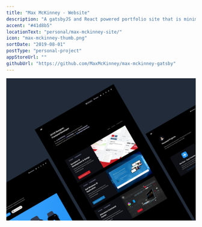 ```yaml
---
title: "Max McKinney - Website"
description: "A gatsbyJS and React powered portfolio site that is minimal and fast."
accent: "#41d8b5"
locationText: "personal/max-mckinney-site/"
icon: "max-mckinney-thumb.png"
sortDate: "2019-08-01"
postType: "personal-project"
appStoreUrl: ""
githubUrl: "https://github.com/MaxMcKinney/max-mckinney-gatsby"
---
```


![Get Sum Image](max-mckinney-site.png)